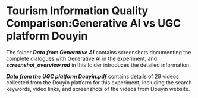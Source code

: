 # Tourism Information Quality Comparison:Generative AI vs UGC platform Douyin
The folder ***Data from Generative AI*** contains screenshots documenting the complete dialogues with Generative AI in the experiment, and ***screenshot_overview.md*** in this folder introduces the detailed information.

***Data from the UGC platform Douyin.pdf*** contains details of 29 videos collected from the Douyin platform for this experiment, including the search keywords, video links, and screenshots of the videos from Douyin website.
